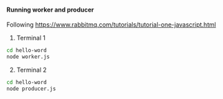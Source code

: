 #### Running worker and producer
Following https://www.rabbitmq.com/tutorials/tutorial-one-javascript.html

1. Terminal 1
```bash
cd hello-word
node worker.js
```

2. Terminal 2
```bash
cd hello-word
node producer.js
```
